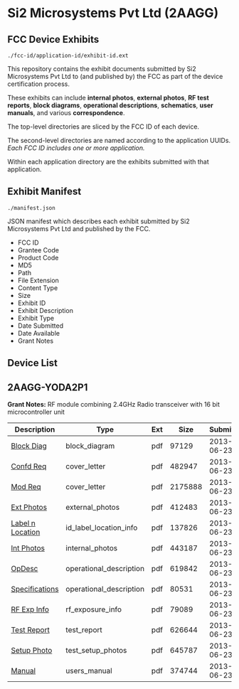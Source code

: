 # Si2 Microsystems Pvt Ltd (2AAGG)
## FCC Device Exhibits

```
./fcc-id/application-id/exhibit-id.ext
```

This repository contains the exhibit documents submitted by Si2 Microsystems Pvt Ltd to (and published by) the FCC as part of the device certification process.

These exhibits can include **internal photos**, **external photos**, **RF test reports**, **block diagrams**, **operational descriptions**, **schematics**, **user manuals**, and various **correspondence**.

The top-level directories are sliced by the FCC ID of each device.

The second-level directories are named according to the application UUIDs. *Each FCC ID includes one or more application.*

Within each application directory are the exhibits submitted with that application. 

## Exhibit Manifest

```
./manifest.json
```

JSON manifest which describes each exhibit submitted by Si2 Microsystems Pvt Ltd and published by the FCC.

- FCC ID
- Grantee Code
- Product Code
- MD5
- Path
- File Extension
- Content Type
- Size
- Exhibit ID
- Exhibit Description
- Exhibit Type
- Date Submitted
- Date Available
- Grant Notes

## Device List
## 2AAGG-YODA2P1
**Grant Notes:** RF module combining 2.4GHz Radio transceiver with 16 bit microcontroller unit

| Description | Type | Ext | Size | Submitted | Available |
| ----------- | ---- | --- | ---- | --------- | --------- |
| [Block Diag](2AAGG-YODA2P1/45d895121e687cadaba37e8bd6c2e0b7/1998162.pdf) | block_diagram | pdf | 97129 | 2013-06-23 | 2013-06-24 |
| [Confd Req](2AAGG-YODA2P1/45d895121e687cadaba37e8bd6c2e0b7/1998153.pdf) | cover_letter | pdf | 482947 | 2013-06-23 | 2013-06-24 |
| [Mod Req](2AAGG-YODA2P1/45d895121e687cadaba37e8bd6c2e0b7/1998154.pdf) | cover_letter | pdf | 2175888 | 2013-06-23 | 2013-06-24 |
| [Ext Photos](2AAGG-YODA2P1/45d895121e687cadaba37e8bd6c2e0b7/1998155.pdf) | external_photos | pdf | 412483 | 2013-06-23 | 2013-06-24 |
| [Label n Location](2AAGG-YODA2P1/45d895121e687cadaba37e8bd6c2e0b7/1998156.pdf) | id_label_location_info | pdf | 137826 | 2013-06-23 | 2013-06-24 |
| [Int Photos](2AAGG-YODA2P1/45d895121e687cadaba37e8bd6c2e0b7/1998157.pdf) | internal_photos | pdf | 443187 | 2013-06-23 | 2013-06-24 |
| [OpDesc](2AAGG-YODA2P1/45d895121e687cadaba37e8bd6c2e0b7/1998163.pdf) | operational_description | pdf | 619842 | 2013-06-23 | 2013-06-24 |
| [Specifications](2AAGG-YODA2P1/45d895121e687cadaba37e8bd6c2e0b7/1998164.pdf) | operational_description | pdf | 80531 | 2013-06-23 | 2013-06-24 |
| [RF Exp Info](2AAGG-YODA2P1/45d895121e687cadaba37e8bd6c2e0b7/1998158.pdf) | rf_exposure_info | pdf | 79089 | 2013-06-23 | 2013-06-24 |
| [Test Report](2AAGG-YODA2P1/45d895121e687cadaba37e8bd6c2e0b7/1998159.pdf) | test_report | pdf | 626644 | 2013-06-23 | 2013-06-24 |
| [Setup Photo](2AAGG-YODA2P1/45d895121e687cadaba37e8bd6c2e0b7/1998160.pdf) | test_setup_photos | pdf | 645787 | 2013-06-23 | 2013-06-24 |
| [Manual](2AAGG-YODA2P1/45d895121e687cadaba37e8bd6c2e0b7/1998161.pdf) | users_manual | pdf | 374744 | 2013-06-23 | 2013-06-24 |
